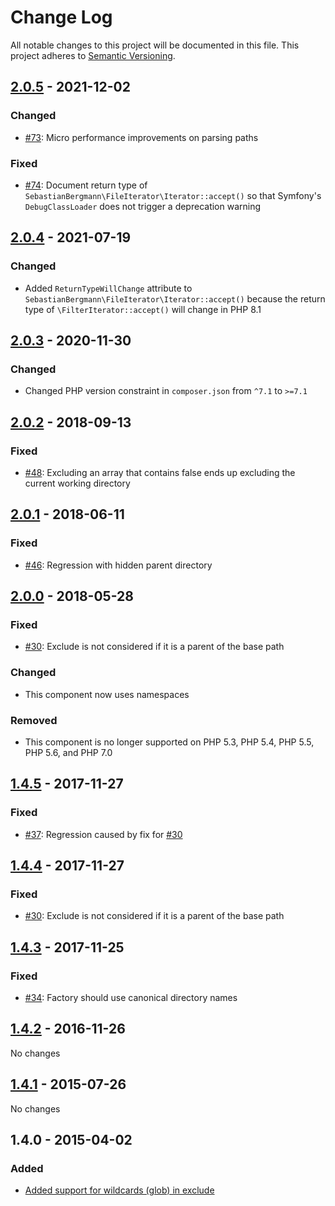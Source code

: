 # Change Log

All notable changes to this project will be documented in this file. This project adheres to [Semantic Versioning](http://semver.org/).

## [2.0.5] - 2021-12-02

### Changed

* [#73](https://github.com/sebastianbergmann/php-file-iterator/pull/73): Micro performance improvements on parsing paths

### Fixed

* [#74](https://github.com/sebastianbergmann/php-file-iterator/pull/74): Document return type of `SebastianBergmann\FileIterator\Iterator::accept()` so that Symfony's `DebugClassLoader` does not trigger a deprecation warning

## [2.0.4] - 2021-07-19

### Changed

* Added `ReturnTypeWillChange` attribute to `SebastianBergmann\FileIterator\Iterator::accept()` because the return type of `\FilterIterator::accept()` will change in PHP 8.1

## [2.0.3] - 2020-11-30

### Changed

* Changed PHP version constraint in `composer.json` from `^7.1` to `>=7.1`

## [2.0.2] - 2018-09-13

### Fixed

* [#48](https://github.com/sebastianbergmann/php-file-iterator/issues/48): Excluding an array that contains false ends up excluding the current working directory

## [2.0.1] - 2018-06-11

### Fixed

* [#46](https://github.com/sebastianbergmann/php-file-iterator/issues/46): Regression with hidden parent directory

## [2.0.0] - 2018-05-28

### Fixed

* [#30](https://github.com/sebastianbergmann/php-file-iterator/issues/30): Exclude is not considered if it is a parent of the base path

### Changed

* This component now uses namespaces

### Removed

* This component is no longer supported on PHP 5.3, PHP 5.4, PHP 5.5, PHP 5.6, and PHP 7.0

## [1.4.5] - 2017-11-27

### Fixed

* [#37](https://github.com/sebastianbergmann/php-file-iterator/issues/37): Regression caused by fix for [#30](https://github.com/sebastianbergmann/php-file-iterator/issues/30)

## [1.4.4] - 2017-11-27

### Fixed

* [#30](https://github.com/sebastianbergmann/php-file-iterator/issues/30): Exclude is not considered if it is a parent of the base path

## [1.4.3] - 2017-11-25

### Fixed

* [#34](https://github.com/sebastianbergmann/php-file-iterator/issues/34): Factory should use canonical directory names

## [1.4.2] - 2016-11-26

No changes

## [1.4.1] - 2015-07-26

No changes

## 1.4.0 - 2015-04-02

### Added

* [Added support for wildcards (glob) in exclude](https://github.com/sebastianbergmann/php-file-iterator/pull/23)

[2.0.5]: https://github.com/sebastianbergmann/php-file-iterator/compare/2.0.4...2.0.5
[2.0.4]: https://github.com/sebastianbergmann/php-file-iterator/compare/2.0.3...2.0.4
[2.0.3]: https://github.com/sebastianbergmann/php-file-iterator/compare/2.0.2...2.0.3
[2.0.2]: https://github.com/sebastianbergmann/php-file-iterator/compare/2.0.1...2.0.2
[2.0.1]: https://github.com/sebastianbergmann/php-file-iterator/compare/2.0.0...2.0.1
[2.0.0]: https://github.com/sebastianbergmann/php-file-iterator/compare/1.4...2.0.0
[1.4.5]: https://github.com/sebastianbergmann/php-file-iterator/compare/1.4.4...1.4.5
[1.4.4]: https://github.com/sebastianbergmann/php-file-iterator/compare/1.4.3...1.4.4
[1.4.3]: https://github.com/sebastianbergmann/php-file-iterator/compare/1.4.2...1.4.3
[1.4.2]: https://github.com/sebastianbergmann/php-file-iterator/compare/1.4.1...1.4.2
[1.4.1]: https://github.com/sebastianbergmann/php-file-iterator/compare/1.4.0...1.4.1
